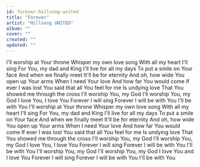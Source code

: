 ```yaml
---
id: forever-hillsong-united
title: "Forever"
artist: "Hillsong UNITED"
album: ""
cover: ""
created: ""
updated: ""
---
```


I'll worship at Your throne
Whisper my own love song
With all my heart I'll sing
For You, my dad and King
I'll live for all my days
To put a smile on Your face
And when we finally meet
It'll be for eternity
And oh, how wide You open up Your arms
When I need Your love
And how far You would come
If ever I was lost
You said that all You feel for me
Is undying love
That You showed me through the cross
I'll worship You, my God
I'll worship You, my God
I love You, I love You
Forever I will sing
Forever I will be with You
I'll be with You
I'll worship at Your throne
Whisper my own love song
With all my heart I'll sing
For You, my dad and King
I'll live for all my days
To put a smile on Your face
And when we finally meet
It'll be for eternity
And oh, how wide You open up Your arms
When I need Your love
And how far You would come
If ever I was lost
You said that all You feel for me
Is undying love
That You showed me through the cross
I'll worship You, my God
I'll worship You, my God
I love You, I love You
Forever I will sing
Forever I will be with You
I'll be with You
I'll worship You, my God
I'll worship You, my God
I love You and I love You
Forever I will sing
Forever I will be with You
I'll be with You